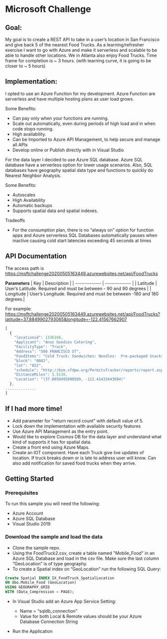 # Microsoft Challenge

## Goal:

My goal is to create a REST API to take in a user’s location in San Francisco and give back 5 of the nearest Food Trucks. As a learning/refresher exercise I want to go with Azure and make it serverless and scalable to be able to handle other locations. We in Atlanta also enjoy Food Trucks. Time frame for completion is ~ 3 hours. (with learning curve, it is going to be closer to ~ 5 hours)

## Implementation:

I opted to use an Azure Function for my development.  Azure Function are serverless and have multiple hosting plans as user load grows.

Some Benefits:
- Can pay only when your functions are running.
- Scale out automatically, even during periods of high load and in when code stops running.
- High availability.
- Can be Imported to Azure API Management, to help secure and manage all APIs
- Develop online or Publish directly with in Visual Studio

For the data layer I decided to use Azure SQL database. Azure SQL database have a serverless option for lower usage scenarios. Also, SQL databases have geography spatial data type and functions to quickly do Nearest Neighbor Analysis.

Some Benefits:
- Autoscales
- High Availability
- Automatic backups
- Supports spatial data and spatial indexes.

Tradeoffs
- For the consumption plan, there is no “always on” option for function apps and Azure serverless SQL Databases automatically pauses when inactive causing cold start latencies exceeding 45 seconds at times


## API Documentation
The access path is https://msftchallenge20200505163449.azurewebsites.net/api/FoodTrucks

**Parameters**
| Key | Description |
| ------------- | ------------- |
| Latitude | User’s Latitude.  Required and must be between - 90 and 90 degrees |
| Longitude | User’s Longitude. Required and must be between -180 and 180 degrees.|


For example: https://msftchallenge20200505163449.azurewebsites.net/api/FoodTrucks?latitude=37.8849902793065&longitude=-122.41567662907

```javascript
[
  {
    "locationid": 1336168,
    "Applicant": "Anas Goodies Catering",
    "FacilityType": "Truck",
    "Address": "500 FRANCISCO ST",
    "FoodItems": "Cold Truck: Sandwiches: Noodles:  Pre-packaged Snacks: Candy: Desserts Various Beverages",
    "block": "0042",
    "lot": "022",
    "schedule": "http://bsm.sfdpw.org/PermitsTracker/reports/report.aspx?title=schedule&report=rptSchedule&params=permit=19MFF-00052&ExportPDF=1&Filename=19MFF-00052_schedule.pdf",
    "DistanceMiles": 5.5138,
    "Location": "(37.8050495090589, -122.41433443694)"
  },
..............
]

```






## If I had more time!
- Add parameter for "return record count" with default value of 5.
- Lock down the implementation with available security features
- Use Azure API Management as the entry point. 
- Would like to explore Cosmos DB for the data layer and understand what kind of supports it has for spatial data.
- Create a front end using Azure Maps.
- Create an IOT component. Have each Truck give live updates of location. If truck breaks down or is late to address user will know. Can also add notification for saved food trucks when they arrive.


## Getting Started

### Prerequisites
To run this sample you will need the following:
- Azure Account 
- Azure SQL Database
- Visual Studio 2019

### Download the sample and load the data
- Clone the sample repo.
- Using the FoodTruck2.csv, create a table named "Mobile_Food" in an Azure SQL Database and load in the csv file. Make sure the last column “GeoLocation” is of type geography.
- To create a Spatial index on “GeoLocation” run the following SQL Query:


```sql
Create Spatial INDEX IX_FoodTruck_SpatialLocation
ON dbo.Mobile_Food (GeoLocation)
USING GEOGRAPHY_GRID
WITH (Data_Compression = PAGE);
```


- In Visual Studio add an Azure App Service Setting:
  - Name  = “sqldb_connection”
  - Value for both Local & Remote values should be your Azure Database Connection String

- Run the Application
